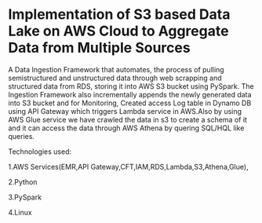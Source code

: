 # Implementation of S3 based Data Lake on AWS Cloud to Aggregate Data from Multiple Sources


A Data Ingestion Framework that automates, the process of pulling semistructured and unstructured data through web scrapping and structured data from RDS, storing it into AWS S3 bucket using PySpark. The Ingestion Framework also incrementally appends the newly generated data into S3 bucket and for Monitoring, Created access Log table in Dynamo DB using API Gateway which triggers Lambda service in AWS.Also by using AWS Glue service we have crawled the data in s3 to create a schema of it and it can access the data through AWS Athena by quering SQL/HQL like queries.

Technologies used:

1.AWS Services(EMR,API Gateway,CFT,IAM,RDS,Lambda,S3,Athena,Glue),

2.Python 

3.PySpark

4.Linux
